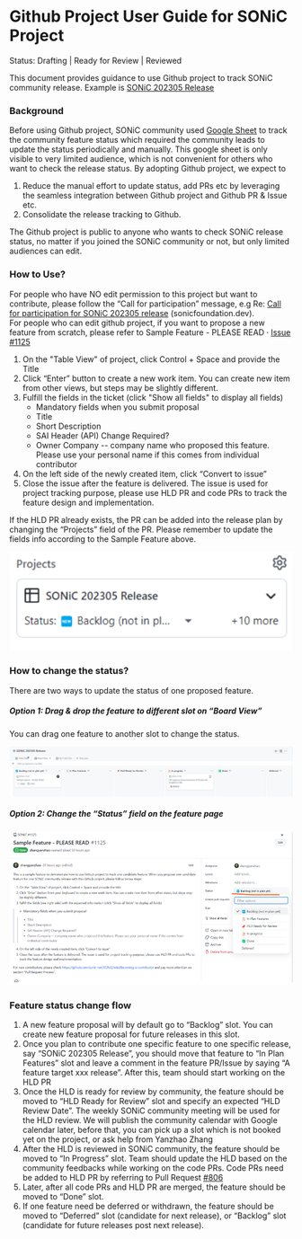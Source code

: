 # Github Project User Guide for SONiC Project
Status: Drafting | Ready for Review | Reviewed  

This document provides guidance to use Github project to track SONiC community release. Example is [SONiC 202305 Release](https://github.com/orgs/sonic-net/projects/8)

### Background
Before using Github project, SONiC community used [Google Sheet](https://docs.google.com/spreadsheets/u/0/d/19OkV0WjPcHVK6Xm_uq8dao8FjifP-MicbqEKvmpL8AA/edit) to track the community feature status which required the community leads to update the status periodically and manually. This google sheet is only visible to very limited audience, which is not convenient for others who want to check the release status.
By adopting Github project, we expect to <br>
1) Reduce the manual effort to update status, add PRs etc by leveraging the seamless integration between Github project and Github PR & Issue etc. <br>
2) Consolidate the release tracking to Github. <br>

The Github project is public to anyone who wants to check SONiC release status, no matter if you joined the SONiC community or not, but only limited audiences can edit.

### How to Use?
For people who have NO edit permission to this project but want to contribute, please follow the “Call for participation” message, e.g Re: [Call for participation for SONiC 202305 release](https://lists.sonicfoundation.dev/g/sonic-dev/message/46) (sonicfoundation.dev).  
For people who can edit github project, if you want to propose a new feature from scratch, please refer to Sample Feature - PLEASE READ · [Issue #1125](https://github.com/sonic-net/SONiC/issues/1125) 
<br>
1) On the "Table View" of project, click Control + Space and provide the Title <br>
2) Click “Enter” button to create a new work item. You can create new item from other views, but steps may be slightly different. <br>
3) Fulfill the fields in the ticket (click "Show all fields" to display all fields) <br>
	* Mandatory fields when you submit proposal
	* Title
	* Short Description
	* SAI Header (API) Change Required?
	* Owner Company -- company name who proposed this feature. Please use your personal name if this comes from individual contributor
4) On the left side of the newly created item, click “Convert to issue”
5) Close the issue after the feature is delivered. The issue is used for project tracking purpose, please use HLD PR and code PRs to track the feature design and implementation.

If the HLD PR already exists, the PR can be added into the release plan by changing the “Projects” field of the PR. Please remember to update the fields info according to the Sample Feature above.

![Eg](images/user_guide_1.png)

### How to change the status?
There are two ways to update the status of one proposed feature. 

##### Option 1: Drag & drop the feature to different slot on “Board View”

You can drag one feature to another slot to change the status.

![Option 1](images/user_guide_2.png)

##### Option 2: Change the “Status” field on the feature page

![Option 2](images/user_guide_3.png)

### Feature status change flow

1) A new feature proposal will by default go to “Backlog” slot. You can create new feature proposal for future releases in this slot.
2) Once you plan to contribute one specific feature to one specific release, say “SONiC 202305 Release”, you should move that feature to “In Plan Features” slot and leave a comment in the feature PR/Issue by saying “A feature target xxx release”. After this, team should start working on the HLD PR
3) Once the HLD is ready for review by community, the feature should be moved to “HLD Ready for Review” slot and specify an expected “HLD Review Date”. The weekly SONiC community meeting will be used for the HLD review. We will publish the community calendar with Google calendar later, before that, you can pick up a slot which is not booked yet on the project, or ask help from Yanzhao Zhang
4) After the HLD is reviewed in SONiC community, the feature should be moved to “In Progress” slot. Team should update the HLD based on the community feedbacks while working on the code PRs. Code PRs need be added to HLD PR by referring to Pull Request [#806](https://github.com/sonic-net/SONiC/pull/806) 
5) Later, after all code PRs and HLD PR are merged, the feature should be moved to “Done” slot.
6) If one feature need be deferred or withdrawn, the feature should be moved to “Deferred” slot (candidate for next release), or “Backlog” slot (candidate for future releases post next release).


